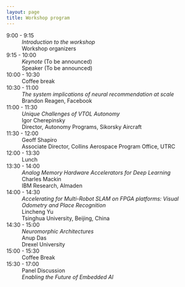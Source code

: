 ```yaml
---
layout: page
title: Workshop program 
---
```


 <dl>  
    <dt>9:00 - 9:15</dt>  
      <dd><i>Introduction to the workshop</i></dd>
      <dd>Workshop organizers</dd>  
    <dt>9:15 - 10:00</dt>  
      <dd><i>Keynote</i>  (To be announced)</dd>
      <dd>Speaker (To be announced)</dd>
    <dt>10:00 - 10:30</dt>  
      <dd>Coffee break</dd>  
    <dt>10:30 - 11:00</dt>  
      <dd><i>The system implications of neural recommendation at scale</i></dd>
      <dd>Brandon Reagen, Facebook</dd>
    <dt>11:00 - 11:30</dt>  
      <dd><i>Unique Challenges of VTOL Autonomy</i></dd>
      <dd>Igor Cherepinsky</dd>
      <dd>Director, Autonomy Programs, Sikorsky Aircraft</dd>
    <dt>11:30 - 12:00</dt>  
      <dd><i></i></dd>
      <dd>Geoff Shapiro</dd>
      <dd>Associate Director, Collins Aerospace Program Office, UTRC</dd>
    <dt>12:00 - 13:30</dt>  
      <dd>Lunch</dd>
    <dt>13:30 - 14:00</dt>  
      <dd><i>Analog Memory Hardware Accelerators for Deep Learning</i></dd>
      <dd>Charles Mackin</dd>
      <dd>IBM Research, Almaden</dd>
    <dt>14:00 - 14:30</dt>  
      <dd><i>Accelerating for Multi-Robot SLAM on FPGA platforms: Visual Odometry and Place Recognition</i></dd>
      <dd>Lincheng Yu</dd>
      <dd>Tsinghua University, Beijing, China</dd>
    <dt>14:30 - 15:00</dt>  
      <dd><i>Neuromorphic Architectures</i></dd>
      <dd>Anup Das</dd>
      <dd>Drexel University</dd>
    <dt>15:00 - 15:30</dt>
      <dd>Coffee Break</dd>
    <dt>15:30 - 17:00</dt>
      <dd>Panel Discussion</dd>
      <dd><i>Enabling the Future of Embedded AI</i></dd>
</dl>  


